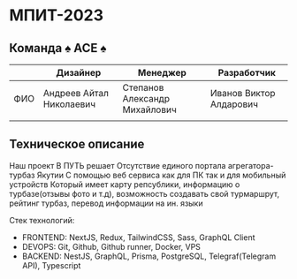 # МПИТ-2023



## Команда ♠ ACE ♠ 

|     | Дизайнер      | Менеджер  | Разработчик             |
|-----|---------------|-----------|-------------------------|
| ФИО | Андреев Айтал Николаевич | Степанов Александр Михайлович  | Иванов Виктор Алдарович |
|     |               |           |                         |

## Техническое описание
Наш проект В ПУТЬ
решает Отсутствие единого портала агрегатора-турбаз Якутии 
С помощью веб сервиса как для ПК так и для мобильный устройств
Который имеет карту репсублики, информацию о турбазе(отзывы фото и т.д), возможность создавать свой турмаршрут, рейтинг турбаз, перевод информации на ин. языки

Стек технологий: 
- FRONTEND: NextJS, Redux, TailwindCSS, Sass, GraphQL Client
- DEVOPS: Git, Github, Github runner, Docker, VPS
- BACKEND: NestJS, GraphQL, Prisma, PostgreSQL, Telegraf(Telegram API), Typescript